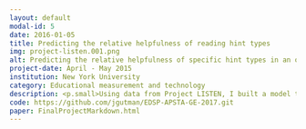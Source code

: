 ```yaml
---
layout: default
modal-id: 5
date: 2016-01-05
title: Predicting the relative helpfulness of reading hint types
img: project-listen.001.png
alt: Predicting the relative helpfulness of specific hint types in an online reading tutor
project-date: April - May 2015
institution: New York University
category: Educational measurement and technology
description: <p.small>Using data from Project LISTEN, I built a model to predict the probability of a student reading a word successfully with no hesitation or disfluencies, given information about the student’s reading ability, prior reading experience, and the difficulty of the word attempted. In particular, I was interested in whether the specific type of help provided by the tutor during previous unsuccessful encounters with the word in question differentially affected the probability of success in the current encounter—are some kinds of hints more effective in certain contexts than others?</p> <p.small>The children have the ability to request help, and the Reading Tutor can also provide help automatically. Because the Reading Tutor randomly chooses from up to 13 available help types, it creates a kind of natural experiment&mdash;the best proxy we have to a true randomized controlled experiment.</p> <p.small>Using pooled, unpooled, and hierarchical logistic regressions and classification tree models, we predict the probability of successful reading trials given word- and child-specific effects. Multiple approaches to feature selection including AIC-based stepwise methods were used to develop a model that accurately predicts reading difficulty, with unpooled estimates for each specific help type and shrinkage-adjusted estimates towards the common mean across all available help types.</p> <p.small>Using these models, we can simulate an intervention where the type of help most likely to result in success for a particular child on a particular word is provided, instead of a randomly selected hint. I was able to demonstrate that while no overall differences in effectiveness between different kinds of hints were evident, some context-specific effects of type of help were non-zero, and selecting the optimal type of hint at each trial can potentially improve intervention effectiveness.</p><p.small>All models were developed in R, primarily using the <tt>glmnet</tt>, <tt>caret</tt>, and <tt>rpart</tt> packages for classification trees, generalized linear models, and stepwise algorithms. Data obtained from Project LISTEN researchers at Carnegie Mellon University.</p>
code: https://github.com/jgutman/EDSP-APSTA-GE-2017.git
paper: FinalProjectMarkdown.html
---
```

